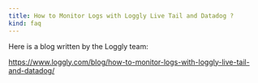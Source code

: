 ```yaml
---
title: How to Monitor Logs with Loggly Live Tail and Datadog ?
kind: faq
---
```


Here is a blog written by the Loggly team:

https://www.loggly.com/blog/how-to-monitor-logs-with-loggly-live-tail-and-datadog/

